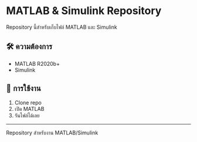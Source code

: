 # MATLAB & Simulink Repository

Repository นี้สำหรับเก็บไฟล์ MATLAB และ Simulink 


## 🛠️ ความต้องการ

- MATLAB R2020b+
- Simulink

## 🚀 การใช้งาน

1. Clone repo
2. เปิด MATLAB 
3. รันไฟล์ได้เลย

---
Repository สำหรับงาน MATLAB/Simulink
